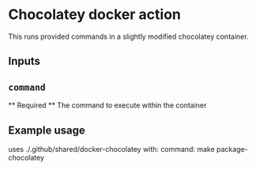 # Chocolatey docker action

This runs provided commands in a slightly modified chocolatey container.

## Inputs

## `command`

** Required ** The command to execute within the container


## Example usage

uses ./.github/shared/docker-chocolatey
with:
  command: make package-chocolatey
